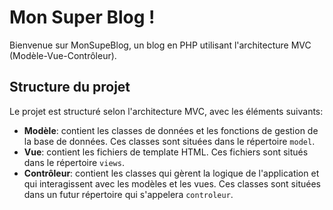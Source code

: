 # Mon Super Blog !

Bienvenue sur MonSupeBlog, un blog en PHP utilisant l'architecture MVC (Modèle-Vue-Contrôleur). 

## Structure du projet

Le projet est structuré selon l'architecture MVC, avec les éléments suivants:

- **Modèle**: contient les classes de données et les fonctions de gestion de la base de données. Ces classes sont situées dans le répertoire `model`.
- **Vue**: contient les fichiers de template HTML. Ces fichiers sont situés dans le répertoire `views`.
- **Contrôleur**: contient les classes qui gèrent la logique de l'application et qui interagissent avec les modèles et les vues. Ces classes sont situées dans un futur répertoire qui s'appelera `controleur`.
